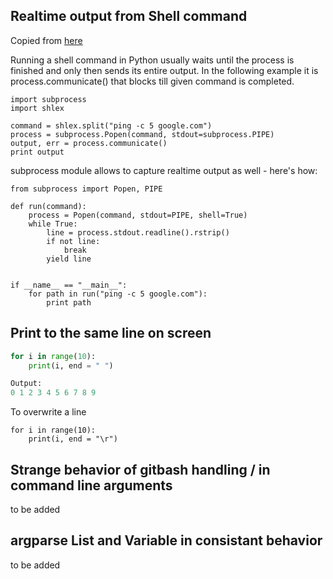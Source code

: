 ## Realtime output from Shell command

Copied from [here](https://zaiste.net/realtime_output_from_shell_command_in_python/)

Running a shell command in Python usually waits until the process is finished and only then sends its entire output. In the following example it is process.communicate() that blocks till given command is completed.
```
import subprocess
import shlex

command = shlex.split("ping -c 5 google.com")
process = subprocess.Popen(command, stdout=subprocess.PIPE)
output, err = process.communicate()
print output
```
subprocess module allows to capture realtime output as well - here's how:

```
from subprocess import Popen, PIPE

def run(command):
    process = Popen(command, stdout=PIPE, shell=True)
    while True:
        line = process.stdout.readline().rstrip()
        if not line:
            break
        yield line


if __name__ == "__main__":
    for path in run("ping -c 5 google.com"):
        print path
```


## Print to the same line on screen

```python
for i in range(10):
    print(i, end = " ")

Output:
0 1 2 3 4 5 6 7 8 9
```

To overwrite a line
```
for i in range(10):
    print(i, end = "\r")
```

## Strange behavior of gitbash handling / in command line arguments

to be added



## argparse List and Variable in consistant behavior

to be added